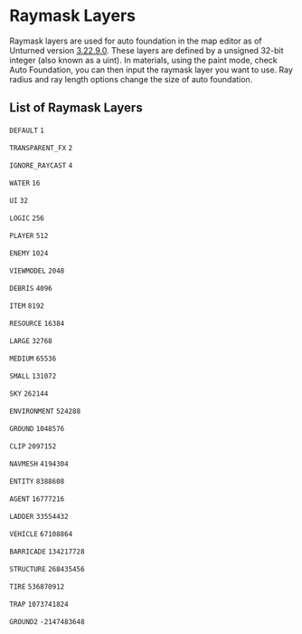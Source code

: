 # Raymask Layers

Raymask layers are used for auto foundation in the map editor as of Unturned version [3.22.9.0](https://store.steampowered.com/news/app/304930/view/3212766758952510190 "3.22.9.0"). These layers are defined by a unsigned 32-bit integer (also known as a uint). In materials, using the paint mode, check Auto Foundation, you can then input the raymask layer you want to use. Ray radius and ray length options change the size of auto foundation.

## List of Raymask Layers


`DEFAULT` `1`

`TRANSPARENT_FX` `2`

`IGNORE_RAYCAST` `4`

`WATER` `16`

`UI` `32`

`LOGIC` `256`

`PLAYER` `512`

`ENEMY` `1024`

`VIEWMODEL` `2048`

`DEBRIS` `4096`

`ITEM` `8192`

`RESOURCE` `16384`

`LARGE` `32768`

`MEDIUM` `65536`

`SMALL` `131072`

`SKY` `262144`

`ENVIRONMENT` `524288`

`GROUND` `1048576`

`CLIP` `2097152`

`NAVMESH` `4194304`

`ENTITY` `8388608`

`AGENT` `16777216`

`LADDER` `33554432`

`VEHICLE` `67108864`

`BARRICADE` `134217728`

`STRUCTURE` `268435456`

`TIRE` `536870912`

`TRAP` `1073741824`

`GROUND2` `-2147483648`
